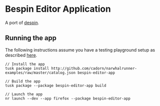 
Bespin Editor Application
=========================

A port of [despin](http://github.com/past/despin).


Running the app
---------------

The following instructions assume you have a testing playground setup as described [here](http://github.com/cadorn/narwhalrunner-examples).

    // Install the app
    tusk package install http://github.com/cadorn/narwhalrunner-examples/raw/master/catalog.json bespin-editor-app
    
    // Build the app
    tusk package --package bespin-editor-app build
    
    // Launch the app
    nr launch --dev --app firefox --package bespin-editor-app
    
